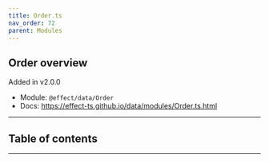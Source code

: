 ```yaml
---
title: Order.ts
nav_order: 72
parent: Modules
---
```


## Order overview

Added in v2.0.0

- Module: `@effect/data/Order`
- Docs: https://effect-ts.github.io/data/modules/Order.ts.html

---

<h2 class="text-delta">Table of contents</h2>

---
